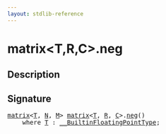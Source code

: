 ```yaml
---
layout: stdlib-reference
---
```


# matrix\<T,R,C\>\.neg

## Description





## Signature 

<pre>
<a href="/stdlib-reference/types/matrix/index" class="code_type">matrix</a>&lt;<a href="/stdlib-reference/types/matrix/T" class="code_type">T</a>, <a href="/stdlib-reference/types/matrix/index#decl-N" class="code_var">N</a>, <a href="/stdlib-reference/types/matrix/index#decl-M" class="code_var">M</a>&gt; <a href="/stdlib-reference/types/matrix/index" class="code_type">matrix</a>&lt;<a href="/stdlib-reference/types/matrix/T" class="code_type">T</a>, <a href="/stdlib-reference/types/matrix/index#decl-R" class="code_var">R</a>, <a href="/stdlib-reference/types/matrix/index#decl-C" class="code_var">C</a>&gt;.<a href="/stdlib-reference/types/matrix/neg">neg</a>()
    <span class='code_keyword'>where</span> <a href="/stdlib-reference/types/matrix/T" class="code_type">T</a> : <a href="/stdlib-reference/interfaces/BuiltinFloatingPointType/index">__BuiltinFloatingPointType</a>;

</pre>

